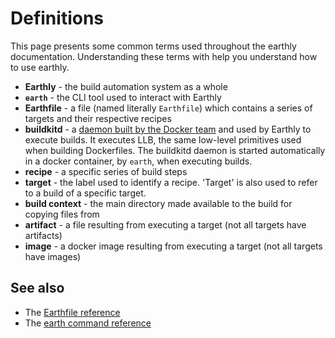 # Definitions

This page presents some common terms used throughout the earthly documentation.  Understanding these terms with help you understand how to use earthly. 

* **Earthly** - the build automation system as a whole
* **`earth`** - the CLI tool used to interact with Earthly
* **Earthfile** - a file (named literally `Earthfile`) which contains a series of targets and their respective recipes
* **buildkitd** - a [daemon built by the Docker team](https://github.com/moby/buildkit) and used by Earthly to execute builds. It executes LLB, the same low-level primitives used when building Dockerfiles. The buildkitd daemon is started automatically in a docker container, by `earth`, when executing builds.
* **recipe** - a specific series of build steps
* **target** - the label used to identify a recipe. 'Target' is also used to refer to a build of a specific target.
* **build context** - the main directory made available to the build for copying files from
* **artifact** - a file resulting from executing a target (not all targets have artifacts)
* **image** - a docker image resulting from executing a target (not all targets have images)

## See also

* The [Earthfile reference](../earthfile/earthfile.md)
* The [earth command reference](../earth-command/earth-command.md)
